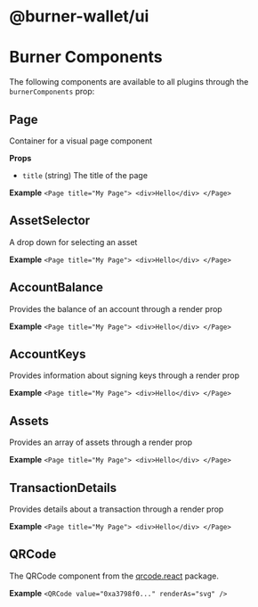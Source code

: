 # @burner-wallet/ui

# Burner Components

The following components are available to all plugins through the `burnerComponents` prop:

## Page

Container for a visual page component

**Props**

* `title` (string) The title of the page

**Example**
`
  <Page title="My Page">
    <div>Hello</div>
  </Page>
`

## AssetSelector

A drop down for selecting an asset

**Example**
`
  <Page title="My Page">
    <div>Hello</div>
  </Page>
`

## AccountBalance
Provides the balance of an account through a render prop

**Example**
`
  <Page title="My Page">
    <div>Hello</div>
  </Page>
`

## AccountKeys
Provides information about signing keys through a render prop

**Example**
`
  <Page title="My Page">
    <div>Hello</div>
  </Page>
`

## Assets
Provides an array of assets through a render prop

**Example**
`
  <Page title="My Page">
    <div>Hello</div>
  </Page>
`
## TransactionDetails
Provides details about a transaction through a render prop

**Example**
`
  <Page title="My Page">
    <div>Hello</div>
  </Page>
`

## QRCode
The QRCode component from the [qrcode.react](https://github.com/zpao/qrcode.react) package.

**Example**
`
  <QRCode value="0xa3798f0..." renderAs="svg" />
`

